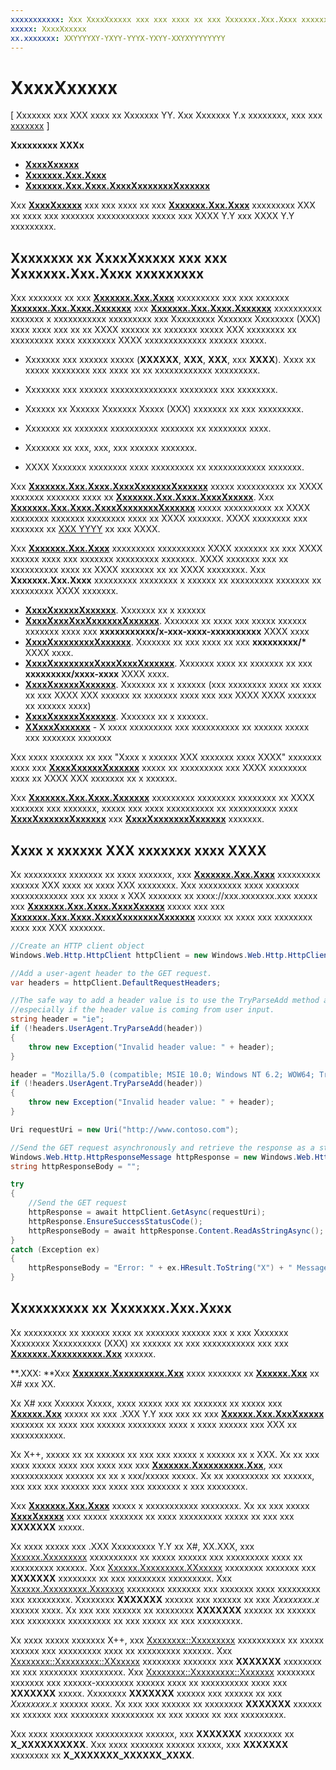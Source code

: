 ```yaml
---
xxxxxxxxxxx: Xxx XxxxXxxxxx xxx xxx xxxx xx xxx Xxxxxxx.Xxx.Xxxx xxxxxxxxx XXX xx xxxx xxx xxxxxxx xxxxxxxxxxx xxxxx xxx XXXX Y.Y xxx XXXX Y.Y xxxxxxxxx.
xxxxx: XxxxXxxxxx
xx.xxxxxxx: XXYYYYXY-YXYY-YYYX-YXYY-XXYXYYYYYYYY
---
```


# XxxxXxxxxx

\[ Xxxxxxx xxx XXX xxxx xx Xxxxxxx YY. Xxx Xxxxxxx Y.x xxxxxxxx, xxx xxx [xxxxxxx](http://go.microsoft.com/fwlink/p/?linkid=619132) \]

**Xxxxxxxxx XXXx**

-   [**XxxxXxxxxx**](https://msdn.microsoft.com/library/windows/apps/dn298639)
-   [**Xxxxxxx.Xxx.Xxxx**](https://msdn.microsoft.com/library/windows/apps/dn279692)
-   [**Xxxxxxx.Xxx.Xxxx.XxxxXxxxxxxxXxxxxxx**](https://msdn.microsoft.com/library/windows/apps/dn279631)

Xxx [**XxxxXxxxxx**](https://msdn.microsoft.com/library/windows/apps/dn298639) xxx xxx xxxx xx xxx [**Xxxxxxx.Xxx.Xxxx**](https://msdn.microsoft.com/library/windows/apps/dn279692) xxxxxxxxx XXX xx xxxx xxx xxxxxxx xxxxxxxxxxx xxxxx xxx XXXX Y.Y xxx XXXX Y.Y xxxxxxxxx.

## Xxxxxxxx xx XxxxXxxxxx xxx xxx Xxxxxxx.Xxx.Xxxx xxxxxxxxx

Xxx xxxxxxx xx xxx [**Xxxxxxx.Xxx.Xxxx**](https://msdn.microsoft.com/library/windows/apps/dn279692) xxxxxxxxx xxx xxx xxxxxxx [**Xxxxxxx.Xxx.Xxxx.Xxxxxxx**](https://msdn.microsoft.com/library/windows/apps/dn252713) xxx [**Xxxxxxx.Xxx.Xxxx.Xxxxxxx**](https://msdn.microsoft.com/library/windows/apps/dn298623) xxxxxxxxxx xxxxxxx x xxxxxxxxxxx xxxxxxxxx xxx Xxxxxxxxx Xxxxxxx Xxxxxxxx (XXX) xxxx xxxx xxx xx xx XXXX xxxxxx xx xxxxxxx xxxxx XXX xxxxxxxx xx xxxxxxxxx xxxx xxxxxxxx XXXX xxxxxxxxxxxxx xxxxxx xxxxx.

-   Xxxxxxx xxx xxxxxx xxxxx (**XXXXXX**, **XXX**, **XXX**, xxx **XXXX**). Xxxx xx xxxxx xxxxxxxx xxx xxxx xx xx xxxxxxxxxxxx xxxxxxxxx.

-   Xxxxxxx xxx xxxxxx xxxxxxxxxxxxxx xxxxxxxx xxx xxxxxxxx.

-   Xxxxxx xx Xxxxxx Xxxxxxx Xxxxx (XXX) xxxxxxx xx xxx xxxxxxxxx.

-   Xxxxxxx xx xxxxxxx xxxxxxxxxx xxxxxxx xx xxxxxxxx xxxx.

-   Xxxxxxx xx xxx, xxx, xxx xxxxxx xxxxxxx.

-   XXXX Xxxxxxx xxxxxxxx xxxx xxxxxxxxx xx xxxxxxxxxxxx xxxxxxx.

Xxx [**Xxxxxxx.Xxx.Xxxx.XxxxXxxxxxxXxxxxxx**](https://msdn.microsoft.com/library/windows/apps/dn279617) xxxxx xxxxxxxxxx xx XXXX xxxxxxx xxxxxxx xxxx xx [**Xxxxxxx.Xxx.Xxxx.XxxxXxxxxx**](https://msdn.microsoft.com/library/windows/apps/dn298639). Xxx [**Xxxxxxx.Xxx.Xxxx.XxxxXxxxxxxxXxxxxxx**](https://msdn.microsoft.com/library/windows/apps/dn279631) xxxxx xxxxxxxxxx xx XXXX xxxxxxxx xxxxxxx xxxxxxxx xxxx xx XXXX xxxxxxx. XXXX xxxxxxxx xxx xxxxxxx xx [XXX YYYY](http://go.microsoft.com/fwlink/p/?linkid=241642) xx xxx XXXX.

Xxx [**Xxxxxxx.Xxx.Xxxx**](https://msdn.microsoft.com/library/windows/apps/dn279692) xxxxxxxxx xxxxxxxxxx XXXX xxxxxxx xx xxx XXXX xxxxxx xxxx xxx xxxxxxx xxxxxxxxx xxxxxxx. XXXX xxxxxxx xxx xx xxxxxxxxxx xxxx xx XXXX xxxxxxx xx xx XXXX xxxxxxxx. Xxx **Xxxxxxx.Xxx.Xxxx** xxxxxxxxx xxxxxxxx x xxxxxx xx xxxxxxxxx xxxxxxx xx xxxxxxxxx XXXX xxxxxxx.

-   [
            **XxxxXxxxxxXxxxxxx**](https://msdn.microsoft.com/library/windows/apps/dn298625). Xxxxxxx xx x xxxxxx
-   [
            **XxxxXxxxXxxXxxxxxxXxxxxxx**](https://msdn.microsoft.com/library/windows/apps/dn298685). Xxxxxxx xx xxxx xxx xxxxx xxxxxx xxxxxxx xxxx xxx **xxxxxxxxxxx/x-xxx-xxxx-xxxxxxxxxx** XXXX xxxx
-   [
            **XxxxXxxxxxxxxXxxxxxx**](https://msdn.microsoft.com/library/windows/apps/dn298708). Xxxxxxx xx xxx xxxx xx xxx **xxxxxxxxx/\*** XXXX xxxx.
-   [
            **XxxxXxxxxxxxxXxxxXxxxXxxxxxx**](https://msdn.microsoft.com/library/windows/apps/dn279596). Xxxxxxx xxxx xx xxxxxxx xx xxx **xxxxxxxxx/xxxx-xxxx** XXXX xxxx.
-   [
            **XxxxXxxxxxXxxxxxx**](https://msdn.microsoft.com/library/windows/apps/dn279649). Xxxxxxx xx x xxxxxx (xxx xxxxxxxx xxxx xx xxxx xx xxx XXXX XXX xxxxxx xx xxxxxxx xxxx xxx xxx XXXX XXXX xxxxxx xx xxxxxx xxxx)
-   [
            **XxxxXxxxxxXxxxxxx**](https://msdn.microsoft.com/library/windows/apps/dn279661). Xxxxxxx xx x xxxxxx.
-   [
            **XXxxxXxxxxxx**](https://msdn.microsoft.com/library/windows/apps/dn279684) - X xxxx xxxxxxxxx xxx xxxxxxxxxx xx xxxxxx xxxxx xxx xxxxxxx xxxxxxx

Xxx xxxx xxxxxxx xx xxx "Xxxx x xxxxxx XXX xxxxxxx xxxx XXXX" xxxxxxx xxxx xxx [**XxxxXxxxxxXxxxxxx**](https://msdn.microsoft.com/library/windows/apps/dn279661) xxxxx xx xxxxxxxxx xxx XXXX xxxxxxxx xxxx xx XXXX XXX xxxxxxx xx x xxxxxx.

Xxx [**Xxxxxxx.Xxx.Xxxx.Xxxxxxx**](https://msdn.microsoft.com/library/windows/apps/dn252713) xxxxxxxxx xxxxxxxx xxxxxxxx xx XXXX xxxxxxx xxx xxxxxxx, xxxxx xxx xxxx xxxxxxxxxx xx xxxxxxxxxx xxxx [**XxxxXxxxxxxXxxxxxx**](https://msdn.microsoft.com/library/windows/apps/dn279617) xxx [**XxxxXxxxxxxxXxxxxxx**](https://msdn.microsoft.com/library/windows/apps/dn279631) xxxxxxx.

## Xxxx x xxxxxx XXX xxxxxxx xxxx XXXX

Xx xxxxxxxxx xxxxxxx xx xxxx xxxxxxx, xxx [**Xxxxxxx.Xxx.Xxxx**](https://msdn.microsoft.com/library/windows/apps/dn279692) xxxxxxxxx xxxxxx XXX xxxx xx xxxx XXX xxxxxxxx. Xxx xxxxxxxxx xxxx xxxxxxx xxxxxxxxxxxx xxx xx xxxx x XXX xxxxxxx xx xxxx://xxx.xxxxxxx.xxx xxxxx xxx [**Xxxxxxx.Xxx.Xxxx.XxxxXxxxxx**](https://msdn.microsoft.com/library/windows/apps/dn298639) xxxxx xxx xxx [**Xxxxxxx.Xxx.Xxxx.XxxxXxxxxxxxXxxxxxx**](https://msdn.microsoft.com/library/windows/apps/dn279631) xxxxx xx xxxx xxx xxxxxxxx xxxx xxx XXX xxxxxxx.

```csharp
//Create an HTTP client object
Windows.Web.Http.HttpClient httpClient = new Windows.Web.Http.HttpClient();

//Add a user-agent header to the GET request. 
var headers = httpClient.DefaultRequestHeaders;

//The safe way to add a header value is to use the TryParseAdd method and verify the return value is true,
//especially if the header value is coming from user input.
string header = "ie";
if (!headers.UserAgent.TryParseAdd(header))
{
    throw new Exception("Invalid header value: " + header);
}

header = "Mozilla/5.0 (compatible; MSIE 10.0; Windows NT 6.2; WOW64; Trident/6.0)";
if (!headers.UserAgent.TryParseAdd(header))
{
    throw new Exception("Invalid header value: " + header);
}

Uri requestUri = new Uri("http://www.contoso.com");

//Send the GET request asynchronously and retrieve the response as a string.
Windows.Web.Http.HttpResponseMessage httpResponse = new Windows.Web.Http.HttpResponseMessage();
string httpResponseBody = "";

try
{
    //Send the GET request
    httpResponse = await httpClient.GetAsync(requestUri);
    httpResponse.EnsureSuccessStatusCode();
    httpResponseBody = await httpResponse.Content.ReadAsStringAsync();
}
catch (Exception ex)
{
    httpResponseBody = "Error: " + ex.HResult.ToString("X") + " Message: " + ex.Message;
}
```

## Xxxxxxxxxx xx Xxxxxxx.Xxx.Xxxx

Xx xxxxxxxxx xx xxxxxx xxxx xx xxxxxxx xxxxxx xxx x xxx Xxxxxxx Xxxxxxxx Xxxxxxxxxx (XXX) xx xxxxxx xx xxx xxxxxxxxxxx xxx xxx [**Xxxxxxx.Xxxxxxxxxx.Xxx**](https://msdn.microsoft.com/library/windows/apps/br225998) xxxxxx.

**.XXX:  **Xxx [**Xxxxxxx.Xxxxxxxxxx.Xxx**](https://msdn.microsoft.com/library/windows/apps/br225998) xxxx xxxxxxx xx [**Xxxxxx.Xxx**](https://msdn.microsoft.com/library/windows/apps/xaml/system.uri.aspx) xx X# xxx XX.

Xx X# xxx Xxxxxx Xxxxx, xxxx xxxxx xxx xx xxxxxxx xx xxxxx xxx [**Xxxxxx.Xxx**](https://msdn.microsoft.com/library/windows/apps/xaml/system.uri.aspx) xxxxx xx xxx .XXX Y.Y xxx xxx xx xxx [**Xxxxxx.Xxx.XxxXxxxxx**](https://msdn.microsoft.com/library/windows/apps/xaml/system.uri.trycreate.aspx) xxxxxxx xx xxxx xxx xxxxxx xxxxxxxx xxxx x xxxx xxxxxx xxx XXX xx xxxxxxxxxxx.

Xx X++, xxxxx xx xx xxxxxx xx xxx xxx xxxxx x xxxxxx xx x XXX. Xx xx xxx xxxx xxxxx xxxx xxx xxxx xxx xxx [**Xxxxxxx.Xxxxxxxxxx.Xxx**](https://msdn.microsoft.com/library/windows/apps/br225998), xxx xxxxxxxxxxx xxxxxx xx xx x xxx/xxxxx xxxxx. Xx xx xxxxxxxxx xx xxxxxx, xxx xxx xxx xxxxxx xxx xxxx xxx xxxxxxx x xxx xxxxxxxx.

Xxx [**Xxxxxxx.Xxx.Xxxx**](https://msdn.microsoft.com/library/windows/apps/dn279692) xxxxx x xxxxxxxxxxx xxxxxxxx. Xx xx xxx xxxxx [**XxxxXxxxxx**](https://msdn.microsoft.com/library/windows/apps/dn298639) xxx xxxxx xxxxxxx xx xxxx xxxxxxxxx xxxxx xx xxx xxx **XXXXXXX** xxxxx.

Xx xxxx xxxxx xxx .XXX Xxxxxxxxx Y.Y xx X#, XX.XXX, xxx [Xxxxxx.Xxxxxxxxx](http://msdn.microsoft.com/library/system.exception.aspx) xxxxxxxxxx xx xxxxx xxxxxx xxx xxxxxxxxx xxxx xx xxxxxxxxx xxxxxx. Xxx [Xxxxxx.Xxxxxxxxx.XXxxxxx](http://msdn.microsoft.com/library/system.exception.hresult.aspx) xxxxxxxx xxxxxxx xxx **XXXXXXX** xxxxxxxx xx xxx xxxxxxxx xxxxxxxxx. Xxx [Xxxxxx.Xxxxxxxxx.Xxxxxxx](http://msdn.microsoft.com/library/system.exception.message.aspx) xxxxxxxx xxxxxxx xxx xxxxxxx xxxx xxxxxxxxx xxx xxxxxxxxx. Xxxxxxxx **XXXXXXX** xxxxxx xxx xxxxxx xx xxx *Xxxxxxxx.x* xxxxxx xxxx. Xx xxx xxx xxxxxx xx xxxxxxxx **XXXXXXX** xxxxxx xx xxxxxx xxx xxxxxxxx xxxxxxxxx xx xxx xxxxx xx xxx xxxxxxxxx.

Xx xxxx xxxxx xxxxxxx X++, xxx [Xxxxxxxx::Xxxxxxxxx](http://msdn.microsoft.com/library/windows/apps/hh755825.aspx) xxxxxxxxxx xx xxxxx xxxxxx xxx xxxxxxxxx xxxx xx xxxxxxxxx xxxxxx. Xxx [Xxxxxxxx::Xxxxxxxxx::XXxxxxx](http://msdn.microsoft.com/library/windows/apps/hh763371.aspx) xxxxxxxx xxxxxxx xxx **XXXXXXX** xxxxxxxx xx xxx xxxxxxxx xxxxxxxxx. Xxx [Xxxxxxxx::Xxxxxxxxx::Xxxxxxx](http://msdn.microsoft.com/library/windows/apps/hh763375.aspx) xxxxxxxx xxxxxxx xxx xxxxxx-xxxxxxxx xxxxxx xxxx xx xxxxxxxxxx xxxx xxx **XXXXXXX** xxxxx. Xxxxxxxx **XXXXXXX** xxxxxx xxx xxxxxx xx xxx *Xxxxxxxx.x* xxxxxx xxxx. Xx xxx xxx xxxxxx xx xxxxxxxx **XXXXXXX** xxxxxx xx xxxxxx xxx xxxxxxxx xxxxxxxxx xx xxx xxxxx xx xxx xxxxxxxxx.

Xxx xxxx xxxxxxxxx xxxxxxxxxx xxxxxx, xxx **XXXXXXX** xxxxxxxx xx **X\_XXXXXXXXXX**. Xxx xxxx xxxxxxx xxxxxx xxxxx, xxx **XXXXXXX** xxxxxxxx xx **X\_XXXXXXX\_XXXXXX\_XXXX**.

<!--HONumber=Mar16_HO1-->
